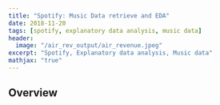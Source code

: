 ```yaml
---
title: "Spotify: Music Data retrieve and EDA"
date: 2018-11-20
tags: [spotify, explanatory data analysis, music data]
header:
  image: "/air_rev_output/air_revenue.jpeg"
excerpt: "Spotify, Explanatory data analysis, Music data"
mathjax: "true"
---
```


## Overview
